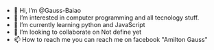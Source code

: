 - 👋 Hi, I’m @Gauss-Baiao
- 👀 I’m interested in computer programming and all tecnology stuff.
- 🌱 I’m currently learning python and JavaScript
- 💞️ I’m looking to collaborate on Not define yet
- 📫 How to reach me you can reach me on facebook "Amilton Gauss"

<!---
Gauss-Baiao/Gauss-Baiao is a ✨ special ✨ repository because its `README.md` (this file) appears on your GitHub profile.
You can click the Preview link to take a look at your changes.
--->
